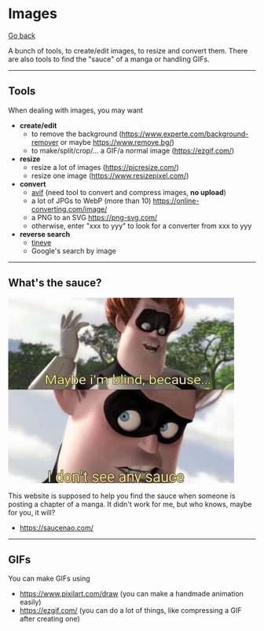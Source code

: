 # Images

[Go back](..)

A bunch of tools, to create/edit images, to resize and convert them. There are also tools to find the "sauce" of a manga or handling GIFs.

<hr class="sl">

## Tools

When dealing with images, you may want

* **create/edit**
  * to remove the background (<https://www.experte.com/background-remover> or maybe <https://www.remove.bg/>)
  * to make/split/crop/... a GIF/a normal image (<https://ezgif.com/>)
* **resize**
  * resize a lot of images (<https://picresize.com/>)
  * resize one image (<https://www.resizepixel.com/>)
* **convert**
  * [avif](https://avif.io/) (need tool to convert and compress images, **no upload**)
  * a lot of JPGs to WebP (more than 10) <https://online-converting.com/image/>
  * a PNG to an SVG <https://png-svg.com/>
  * otherwise, enter "xxx to yyy" to look for a converter from xxx to yyy
* **reverse search**
  * [tineye](https://tineye.com/)
  * Google's search by image

<hr class="sr">

## What's the sauce?

![sauce](sauce.jpg)

This website is supposed to help you find the sauce when someone is posting a chapter of a manga. It didn't work for me, but who knows, maybe for you, it will?

* <https://saucenao.com/>

<hr class="sl">

## GIFs

You can make GIFs using

* <https://www.pixilart.com/draw> (you can make a handmade animation easily)
* <https://ezgif.com/> (you can do a lot of things, like compressing a GIF after creating one)